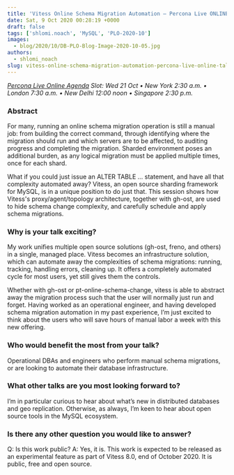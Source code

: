 ```yaml
---
title: 'Vitess Online Schema Migration Automation – Percona Live ONLINE Talk Preview'
date: Sat, 9 Oct 2020 00:28:19 +0000
draft: false
tags: ['shlomi.noach', 'MySQL', 'PLO-2020-10']
images:
  - blog/2020/10/DB-PLO-Blog-Image-2020-10-05.jpg
authors:
  - shlomi_noach
slug: vitess-online-schema-migration-automation-percona-live-online-talk-preview
---
```


_[Percona Live Online Agenda](https://www.percona.com/live/agenda) Slot: Wed 21 Oct • New York 2:30 a.m. • London 7:30 a.m. • New Delhi 12:00 noon • Singapore 2:30 p.m._

### Abstract

For many, running an online schema migration operation is still a manual job: from building the correct command, through identifying where the migration should run and which servers are to be affected, to auditing progress and completing the migration. Sharded environment poses an additional burden, as any logical migration must be applied multiple times, once for each shard. 

What if you could just issue an ALTER TABLE ... statement, and have all that complexity automated away? Vitess, an open source sharding framework for MySQL, is in a unique position to do just that. This session shows how Vitess's proxy/agent/topology architecture, together with gh-ost, are used to hide schema change complexity, and carefully schedule and apply schema migrations.

### Why is your talk exciting?

My work unifies multiple open source solutions (gh-ost, freno, and others) in a single, managed place. Vitess becomes an infrastructure solution, which can automate away the complexities of schema migrations: running, tracking, handling errors, cleaning up. It offers a completely automated cycle for most users, yet still gives them the controls. 

Whether with gh-ost or pt-online-schema-change, vitess is able to abstract away the migration process such that the user will normally just run and forget. Having worked as an operational engineer, and having developed schema migration automation in my past experience, I’m just excited to think about the users who will save hours of manual labor a week with this new offering.

### Who would benefit the most from your talk?

Operational DBAs and engineers who perform manual schema migrations, or are looking to automate their database infrastructure.

### What other talks are you most looking forward to?

I’m in particular curious to hear about what’s new in distributed databases and geo replication. Otherwise, as always, I’m keen to hear about open source tools in the MySQL ecosystem.

### Is there any other question you would like to answer?

Q: Is this work public? A: Yes, it is. This work is expected to be released as an experimental feature as part of Vitess 8.0, end of October 2020. It is public, free and open source.